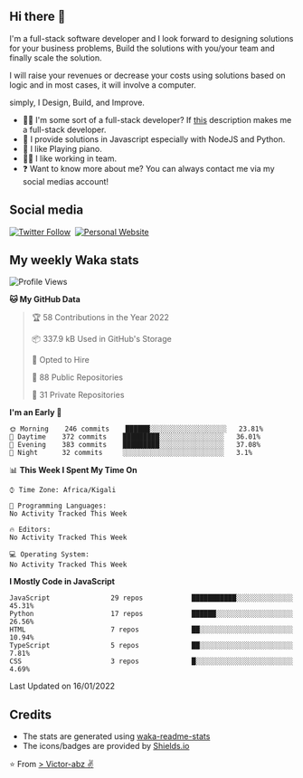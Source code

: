 ## Hi there 👋
I'm a full-stack software developer and I look forward to designing solutions for your business problems, Build the solutions with you/your team and finally scale the solution.

I will raise your revenues or decrease your costs using solutions based on logic and in most cases, it will involve a computer.

simply, I Design, Build, and Improve.

- 👨‍💻 I'm some sort of a full-stack developer? If [this](https://www.w3schools.com/whatis/whatis_fullstack.asp) description makes me a full-stack developer.
- 🌱 I provide solutions in Javascript especially with NodeJS and Python. 
- 🎹 I like Playing piano.
- 👯‍♀️ I like working in team.
- ❓ Want to know more about me? You can always contact me via my social medias account!

## Social media
[![Twitter Follow](https://img.shields.io/twitter/follow/vicky_abz?color=%231DA1F2&label=Twitter&style=for-the-badge&logo=twitter&logoColor=ffffff)](https://twitter.com/vicky_abz)
‎‎ [![Personal Website](https://img.shields.io/static/v1?label=visit&message=victor-abz.com&color=%235F021F&style=for-the-badge)](https://victor-abz.com/)

## My weekly Waka stats
<!--START_SECTION:waka-->
![Profile Views](http://img.shields.io/badge/Profile%20Views-7-blue)

**🐱 My GitHub Data** 

> 🏆 58 Contributions in the Year 2022
 > 
> 📦 337.9 kB Used in GitHub's Storage 
 > 
> 💼 Opted to Hire
 > 
> 📜 88 Public Repositories 
 > 
> 🔑 31 Private Repositories  
 > 
**I'm an Early 🐤** 

```text
🌞 Morning    246 commits    ██████░░░░░░░░░░░░░░░░░░░   23.81% 
🌆 Daytime    372 commits    █████████░░░░░░░░░░░░░░░░   36.01% 
🌃 Evening    383 commits    █████████░░░░░░░░░░░░░░░░   37.08% 
🌙 Night      32 commits     ░░░░░░░░░░░░░░░░░░░░░░░░░   3.1%

```


📊 **This Week I Spent My Time On** 

```text
⌚︎ Time Zone: Africa/Kigali

💬 Programming Languages: 
No Activity Tracked This Week

🔥 Editors: 
No Activity Tracked This Week

💻 Operating System: 
No Activity Tracked This Week

```

**I Mostly Code in JavaScript** 

```text
JavaScript               29 repos            ███████████░░░░░░░░░░░░░░   45.31% 
Python                   17 repos            ██████░░░░░░░░░░░░░░░░░░░   26.56% 
HTML                     7 repos             ██░░░░░░░░░░░░░░░░░░░░░░░   10.94% 
TypeScript               5 repos             ██░░░░░░░░░░░░░░░░░░░░░░░   7.81% 
CSS                      3 repos             █░░░░░░░░░░░░░░░░░░░░░░░░   4.69%

```



 Last Updated on 16/01/2022
<!--END_SECTION:waka-->

## Credits
- The stats are generated using [waka-readme-stats](https://github.com/anmol098/waka-readme-stats)
- The icons/badges are provided by [Shields.io](https://shields.io/)

⭐️ From [> Victor-abz ✌](https://victor-abz.com/)
